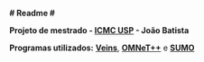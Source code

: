 **# Readme #**

**Projeto de mestrado - [ICMC USP](http://www.icmc.usp.br/) - João Batista**

**Programas utilizados:**
[**Veins**](http://veins.car2x.org/), [**OMNeT++**](http://omnetpp.org/) e [**SUMO**](http://sumo.dlr.de/)
